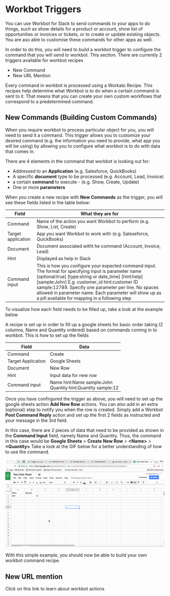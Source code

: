 # Workbot Triggers
You can use Workbot for Slack to send commands to your apps to do things, such as show details for a product or account, show list of opportunities or invoices or tickets, or to create or update existing objects. You are aso able to customise these commands for other apps as well.

In order to do this, you will need to build a workbot trigger to configure the command that you will send to workbot. This section. There are currently 2 triggers available for workbot recipes
* New Command
* New URL Mention

Every command in workbot is processed using a Workato Recipe. This recipes help determine what Workbot is to do when a certain command is sent to it. That means that you can create your own custom workflows that correspond to a predetermined command.


## New Commands (Building Custom Commands)
When you require workbot to process particular object for you, you will need to send it a command. This trigger allows you to customize your desired command (e.g. the information you need to provide, what app you will be using) by allowing you to configure what workbot is to do with data that comes in. 

There are 4 elements in the command that workbot is looking out for:
* Addressed to an **Application** (e.g. Salesforce, QuickBooks) 
* A specific **document** type to be processed (e.g. Account, Lead, Invoice)
* a certain **command** to execute - (e.g. Show, Create, Update)
* One or more **parameters**

When you create a new recipe with **New Commands** as the trigger, you will see these fields listed in the table below:

|Field   |What they are for   |
|---|---|
|Command   |Name of the action you want Workbot to perform (e.g. Show, List, Create)|
|Target application   |App you want Workbot to work with (e.g. Saleseforce, QuickBooks)|
|Document   |Document associated witht he command (Account, Invoice, Lead)   |
|Hint|Displayed as help in Slack|
|Command input |This is how you configure your expected command input. The format for specifying input is parameter name \[optional:true]  \[type:string or date_time]   \[hint:help]   \[sample:John] E.g. customer_id hint:customer ID sample:12789. Specify one parameter per line. No spaces allowed in parameter name. Each parameter will show up as a pill available for mapping in a following step|

To visualize how each field needs to be filled up, take a look at the example below

A recipe is set up in order to fill up a google sheets for basic order taking (2 columns, Name and Quantity ordered) based on commands coming in to workbot. 
This is how to set up the fields

|Field|Data|
|---|---|
|Command|Create|
|Target Application|Google Sheets|
|Document|New Row|
|Hint|Input data for new row|
|Command input|Name  hint:Name sample:John <br> Quantity hint:Quantity sample:12|

Once you have confirgured the trigger as above, you will need to set up the google sheets action **Add New Row** actions. You can also add in an extra (optional) step to notify you when the row is created. Simply add a Workbot **Post Command Reply** action and set up the first 2 fields as instructed and your message in the 3rd field.

In this case, there are 2 pieces of data that need to be provided as shown in the **Command Input** field, namely Name and Quantity. Thus, the command in this case would be **Google Sheets** > **Create New Row** > **\<Name>** > **\<Quantity>** 
Take a look at the GIF below for a better understanding of how to use the command.

![command-example](/_uploads/Workbot/workbot-trigger/workbot-trigger-example.gif)

With this simple example, you should now be able to build your own workbot command recipe. 

## New URL mention

Click on this link to learn about workbot actions

